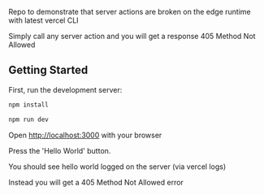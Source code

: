 Repo to demonstrate that server actions are broken on the edge runtime with latest vercel CLI

Simply call any server action and you will get a response 405 Method Not Allowed

## Getting Started

First, run the development server:

```bash
npm install

npm run dev
```

Open [http://localhost:3000](http://localhost:3000) with your browser

Press the 'Hello World' button.

You should see hello world logged on the server (via vercel logs)

Instead you will get a 405 Method Not Allowed error
